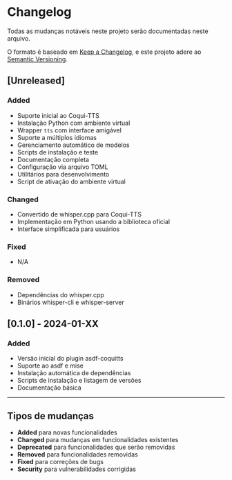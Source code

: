 # Changelog

Todas as mudanças notáveis neste projeto serão documentadas neste arquivo.

O formato é baseado em [Keep a Changelog](https://keepachangelog.com/pt-BR/1.0.0/),
e este projeto adere ao [Semantic Versioning](https://semver.org/lang/pt-BR/).

## [Unreleased]

### Added
- Suporte inicial ao Coqui-TTS
- Instalação Python com ambiente virtual
- Wrapper `tts` com interface amigável
- Suporte a múltiplos idiomas
- Gerenciamento automático de modelos
- Scripts de instalação e teste
- Documentação completa
- Configuração via arquivo TOML
- Utilitários para desenvolvimento
- Script de ativação do ambiente virtual

### Changed
- Convertido de whisper.cpp para Coqui-TTS
- Implementação em Python usando a biblioteca oficial
- Interface simplificada para usuários

### Fixed
- N/A

### Removed
- Dependências do whisper.cpp
- Binários whisper-cli e whisper-server

## [0.1.0] - 2024-01-XX

### Added
- Versão inicial do plugin asdf-coquitts
- Suporte ao asdf e mise
- Instalação automática de dependências
- Scripts de instalação e listagem de versões
- Documentação básica

---

## Tipos de mudanças

- **Added** para novas funcionalidades
- **Changed** para mudanças em funcionalidades existentes
- **Deprecated** para funcionalidades que serão removidas
- **Removed** para funcionalidades removidas
- **Fixed** para correções de bugs
- **Security** para vulnerabilidades corrigidas
